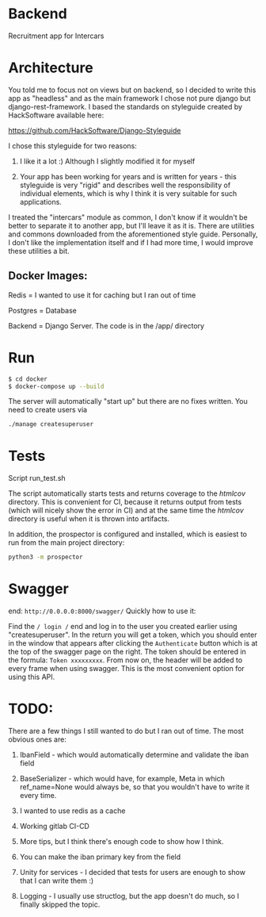 # Backend

Recruitment app for Intercars

# Architecture

You told me to focus not on views but on backend, so I decided to write this app as "headless" and as the main framework I chose not pure django but django-rest-framework. I based the standards on styleguide created by HackSoftware available here:

https://github.com/HackSoftware/Django-Styleguide

I chose this styleguide for two reasons:

1. I like it a lot :) Although I slightly modified it for myself

2. Your app has been working for years and is written for years - this styleguide is very "rigid" and describes well the responsibility of individual elements, which is why I think it is very suitable for such applications.

I treated the "intercars" module as common, I don't know if it wouldn't be better to separate it to another app, but I'll leave it as it is. There are utilities and commons downloaded from the aforementioned style guide. Personally, I don't like the implementation itself and if I had more time, I would improve these utilities a bit.

## Docker Images:

Redis = I wanted to use it for caching but I ran out of time

Postgres = Database

Backend = Django Server. The code is in the /app/ directory

# Run

```bash
$ cd docker
$ docker-compose up --build
```

The server will automatically "start up" but there are no fixes written. You need to create users via

```bash
./manage createsuperuser
```

# Tests

Script run_test.sh

The script automatically starts tests and returns coverage to the *htmlcov* directory. This is convenient for CI, because it returns output
from tests (which will nicely show the error in CI) and at the same time the *htmlcov* directory is useful when it is thrown into
artifacts.

In addition, the prospector is configured and installed, which is easiest to run from the main project directory:

```bash
python3 -m prospector
```

# Swagger

end: ```http://0.0.0.0:8000/swagger/```
Quickly how to use it:

Find the ```/ login /``` end and log in to the user you created earlier using "createsuperuser".
In the return you will get a token, which you should enter in the window that appears after clicking the ```Authenticate``` button
which is at the top of the swagger page on the right. The token should be entered in the formula: ```Token xxxxxxxxx```. From now on,
the header will be added to every frame when using swagger. This is the most convenient option for using this
API.

# TODO:

There are a few things I still wanted to do but I ran out of time. The most obvious ones are:

1. IbanField - which would automatically determine and validate the iban field
2. BaseSerializer - which would have, for example, Meta in which ref_name=None would always be, so that you wouldn't have to write it every time.

3. I wanted to use redis as a cache

4. Working gitlab CI-CD

5. More tips, but I think there's enough code to show how I think.

6. You can make the iban primary key from the field
7. Unity for services - I decided that tests for users are enough to show that I can write them :)
8. Logging - I usually use structlog, but the app doesn't do much, so I finally skipped the topic.
